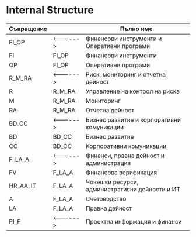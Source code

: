 # Internal Structure

Съкращение | | Пълно име
---------- | --- | ---------
FI_OP | <------> | Финансови инструменти и Оперативни програми
FI | FI_OP | Финансови инструменти
OP | FI_OP | Оперативни програми
R_M_RA | <------> | Риск, мониторинг и отчетна дейност
R | R_M_RA | Управление на контрол на риска
M | R_M_RA | Мониторинг
RA | R_M_RA | Отчетна дейност
BD_CC | <------> | Бизнес развитие и корпоративни комуникации
BD | BD_CC | Бизнес развитие
CC | BD_CC | Корпоративни комуникации
F_LA_A | <------> | Финанси, правна дейност и администрация
FV | F_LA_A | Финансова верификация
HR_AA_IT | F_LA_A | Човешки ресурси, административни дейности и ИТ
A | F_LA_A | Счетоводство
LA | F_LA_A | Правна дейност
PI_F | <------> | Проектна информация и финанси
